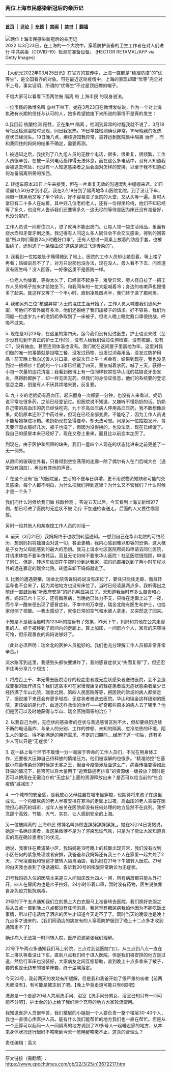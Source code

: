 ### 两位上海市民感染新冠后的亲历记

---

#### [首页](../../../..?n13672217) &nbsp;|&nbsp; [评论](../../../../../epoch-comment?n13672217) &nbsp;|&nbsp; [专题](../../../../../epoch-special?n13672217) &nbsp;|&nbsp; [禁闻](../../../../../epoch-news?n13672217) &nbsp;|&nbsp; [禁书](../../../../../books?n13672217) &nbsp;|&nbsp; [翻墙](https://github.com/gfw-breaker/nogfw/blob/master/README.md?n13672217)


<div><img alt="两位上海市民感染新冠后的亲历记" class="attachment-djy_600_400 size-djy_600_400 wp-post-image" src="https://i.epochtimes.com/assets/uploads/2022/03/id13672301-GettyImages-1239433153--600x400.jpeg"/>
<div class="caption">
 2022 年3月23日，在上海的一个大院中，穿着防护装备的卫生工作者在对人们进行 中共病毒（COVID-19）检测前准备设备。 (HECTOR RETAMAL/AFP via Getty Images)
</div></div><hr/><div class="post_content" id="artbody" itemprop="articleBody">
 <!-- article content begin -->
 <p>
  【大纪元2022年03月25日讯】在官方的宣传中，上海一直都是“精准防控”的“优等生”，是全国看齐的对象。可在最近这轮疫情中，上海的表现却跟“优等”完全对不上号，事实证明，所谓的“优等生”不过是顶纸糊的帽子。
 </p>
 <p>
  不信大家可以看看下面两位被
  <ok href="https://www.epochtimes.com/gb/tag/%E9%9A%94%E7%A6%BB.html">
   隔离
  </ok>
  的
  <ok href="https://www.epochtimes.com/gb/tag/%E4%B8%8A%E6%B5%B7%E5%B8%82%E6%B0%91.html">
   上海市民
  </ok>
  的现身说法。
 </p>
 <p>
  一位市民的微博名叫 @林下林下，她在3月23日在微博发帖说，作为一个对上海执政有长期的信任与认可的人，她多希望她接下来所说的事情不是真的发生：
 </p>
 <p>
  0.我目前
  <ok href="https://www.epochtimes.com/gb/tag/%E6%A0%B8%E9%85%B8%E6%A3%80%E6%B5%8B.html">
   核酸检测
  </ok>
  阳性，正在集中
  <ok href="https://www.epochtimes.com/gb/tag/%E9%9A%94%E7%A6%BB.html">
   隔离
  </ok>
  。检测到异常的过程我就不说了，3月18号社区检测混检时发现，同日我发热。19日单独检测确认异常。19号晚我的发热症状已经消失。19日晚八点，疾控通知我异常，需转运到医院集中隔离
  <ok href="https://www.epochtimes.com/gb/tag/%E6%B2%BB%E7%96%97.html">
   治疗
  </ok>
  ，而和我同住的妈妈的结果不确定，需要再测。
 </p>
 <p>
  1. 被通知之后，我接到了八九组人员的无数个电话，很多，很重复，很频繁，工作人员很辛苦。在被一系列电话轰炸得无法休息，而在这么多电话中，没有人知道我会被送去何处，也没有一人知道感染者之后会面对怎样的安排，以至于我不知道如何准备隔离所需的东西。
 </p>
 <p>
  2. 转运车原本20日上午来接我，但在一片重复无效的沟通混乱中姗姗来迟。21日凌晨1点50分才到小区。我在2点18分到了隔离地华山医院北院。到了没让下车，两眼一抹黑地又等了半个钟头，好不容易进了医院的大堂，又从头等一遍。当时大堂已有二十多人在站着，其中好几位老的老人，还有一位得坐轮椅，他们不知已经等了多久，也没有人告诉我们还要等多久—这无尽的等待是因为床还没有准备好，也没分配好。
 </p>
 <p>
  工作人员说一间房住四人，进了就再不能出房门。让每人领一袋生活用品，里面有烧水壶和牙膏牙刷之类。我记得有人问这么多人同住会不会交叉感染，得到的回答是‌‌“所以你们需要24小时戴好口罩‌‌”，还有人想讨一双桌上放着的防疫手套，也被拒绝了，还附送了一条理由说‌‌“这病是通过飞沫传染的‌‌”。
 </p>
 <p>
  3. 我看到一位姑娘肚子痛得蜷到了地上，医院的工作人员却让她忍着，等上楼了再看；姑娘说忍不了了，对方只说那也没办法，现在没人。旁人看不下去，问难道没有医生吗？没人回答。—好像这里不是医院一样。
 </p>
 <p>
  一位老人佝偻着，等得太久了，已经直不起身子，难受异常，旁人径自拉了一把工作人员的椅子拉来才给她坐下。和我同车的一位大姐喊着冷；身边的咳嗽声也慢慢多了起来。就这样又等了一个半小时，直到凌晨四点半，我们终于进了那间房。
 </p>
 <p>
  4. 我和另外三位‌‌“核酸异常‌‌”人士的混住生涯开始了。工作人员大喊要我们通风开窗，可他们不管外面有多冷，他们还拒绝了我们加被子的请求。好不容易，我们为同屋一位虚岁九十的老奶奶争取到了一床被子。但老人晚上睡觉戴口罩很挑战，呼吸不过来。
 </p>
 <p>
  5. 现在是3月23号，在这里的第四天。迄今我们没有见过医生，护士也没来过（至少没有见到干真正的护士工作的），没有人给我们做过任何检查，没有核酸，没有CT，没有抽血，甚至连测体温也没有。我们就在这间屋子里画地为牢。这里对我们做的唯一的事情就是投喂三餐，没发过药物、没发过消毒用品，没发过防护用品！前天晚上我向送饭人讨口罩，她说次日上午十点会有，结果到现在，我也没见到过一根棉纱！奶奶的一个口罩已经戴了四天。室友喊着求药，喊了三天，获得一小包一次量的连花清瘟；我看到微博上有一位同样软禁在华山北的姑娘说牙齿发炎，痛得脸都肿了，却一样无医无药。但我们的身份证信息，他们的系统要的登记信息之类，倒是有人不厌其烦地来要，反复要。
 </p>
 <p>
  6. 九十岁的老奶奶有高血压，起床翻身一次都要一分钟，也没有人来看过。奶奶说平常吃很多药，之前已经登记过。但医院说不知道，又嫌听不懂奶奶的话。奶奶自己带的高血压的药已经快吃完，九十岁高血压病人停用高血压药，我不敢想像后果。奶奶原本还带了中药过来，但现在已经全部变质，不能吃了，因为工作人员说不能帮她存进冰箱。老奶奶现在急得要命，却无法可想。同屋另一位姑娘发汗，每天要汗湿衣服好几次，被子也湿了，但因为没得换的，也没法洗，现在已经馊了。我自己的感冒本来已经好了，现在又卷土重来，而且比以前变本加厉了。
 </p>
 <p>
  到现在，由于医护和照顾的缺失，我们一屋四个人现在的状态比进来之前更差了一无一例外。
 </p>
 <p>
  从房间的玻璃往外看，只看得到空空荡荡的走廊一除了偶尔有人在门后喊大白（通常没有回应），再没有其他的声音。
 </p>
 <p>
  7. 在这个没有‌‌“医‌‌”的医院里，生活的不便与日俱增，更不用说物资短缺和可能的交叉感染。每个人都不明白，为什么把我们押到这里？为什么又不管我们？什么时候才是一个头？
 </p>
 <p>
  我们问什么时候给我们做
  <ok href="https://www.epochtimes.com/gb/tag/%E6%A0%B8%E9%85%B8%E6%A3%80%E6%B5%8B.html">
   核酸检测
  </ok>
  ，答说五天以后。今天看到上海又新增977例，想已经进了医院的无症状不被
  <ok href="https://www.epochtimes.com/gb/tag/%E6%B2%BB%E7%96%97.html">
   治疗
  </ok>
  不加速检查送走，后面的人又要往哪里放。
 </p>
 <p>
  另附一段其他人和某疾控工作人员的对话一
 </p>
 <p>
  8. 前天（3月21日）我妈妈终于也收到转运通知。一想到自己在华山北院的可怕经历，想到妈妈将独自面对这一切，甚至更糟，我内心感到难以形容的恐惧，这大概是子女为父母能感到的最大的恐惧。我马上请求社区医院帮妈妈申请去同仁医院，并请求体恤不要半夜转运，而且无论如何不要来华山医院！社区医院很照顾，申请了同仁。但是，转运车依旧在午夜时分到达我家，把妈妈直接送到了两小时车程以外的远在嘉定的瑞金北院。转运车卸下妈妈就走了。
 </p>
 <p>
  9. 比我的遭遇更糟，瑞金北院告诉妈妈说没有床位了，要住只能住走廊，而且转运车也不会来了，因为其他地方也没有床位了。当时已经凌晨两点多，我听得出之前还一直鼓励我‌‌“听政府安排‌‌”的妈妈明显哭过了。天知道我当时有多么自责和心疼。妈妈已六十三岁，还有糖尿病，当晚她已体力不支，只得在走廊上过了一夜，而今早一醒来便出现了感冒症状。不幸中的万幸是，瑞金北院有医生和护士，也给家母测了核酸。—我太感动了，就像日常的空气和水被人拿走，又突然送了回来。
 </p>
 <p>
  不知是不是我凌晨时向12345的投诉有了效果，昨天下午，妈妈和其他在公共走廊里的人，终于被移到了房间内的走廊上。算上加床，一间房六个人，家母的床窄得可怜，但乐观善良的妈妈说够好了。
 </p>
 <p>
  （此处必须声明：瑞金北的医护人员挺好的。我们也充分理解工作人员都非常非常辛苦。）
 </p>
 <p>
  流水账写到这里，我感到头都快要爆炸了，我的感冒症状又‌‌“失而复得‌‌”了，但还忍不住再分享几个想法：
 </p>
 <p>
  1. 将成百上千、本无需去医院治疗的轻症患者或无症状感染者送进医院，会不会造成变相的医疗挤兑？我们这些本可在家慢慢康复的轻症患者或无症状感染者至少已经挤满了华山北院、瑞金北院、第四人民医院等等，把医院的常规的病人都挤走了，据说接下来还会有更多轻症、无症状者被送去医院。华山和瑞金这样级别的医院，更该做的是化疗、血透这样救命的治疗——好奇那些原本的病人去了哪里？他们是否可以及时地获得与华山、瑞金医院同等的治疗？
 </p>
 <p>
  2. 以我自己为例，无症状的感染者的症状与普通感冒区别不大，但却要经历连续不断的电话轰炸、与亲人的分别、工作的停顿、未知的隔离、忽冷忽热的环境，陌生人的混住，得不到满足的用药需求、不定的归期时.…经历了这一切后，还有多少人可以只是‌‌“无症状‌‌”？
 </p>
 <p>
  3. 这一路上每个环节不敢慢一分一毫疲于奔命的工作人员们，不光在用身体工作，还要极大压抑自己待释放的情绪压力。他们被误解的也很多。‌‌“精准防控‌‌”在基数小病毒传染弱的时候是无冕之王，但当今疫情涉及面这么广，病毒传播变得如此轻易的情况下，是否可以将大量用于‌‌“追索踪迹再排查‌‌”的资源缓一缓投放？同时是否可以把用在无需治疗的‌‌“无症状‌‌”上面的资源释放出来？是否可以给当前的‌‌“社会疫情‌‌”减减压？
 </p>
 <p>
  4. 一个城市的安全感，是我放心父母独自在城市里穿梭，也期待将来孩子在这里成长。一个将糖尿病的老人半夜安排在寒冷的走廊上过夜，高血压的老人需要在医院担心断药的城市，成年人被关在医院却没有任何处理的地方显然不在此列。我怀念那个高效、节能、大气、实在，让人感到安全的上海。
 </p>
 <p>
  另一位被隔离的
  <ok href="https://www.epochtimes.com/gb/tag/%E4%B8%8A%E6%B5%B7%E5%B8%82%E6%B0%91.html">
   上海市民
  </ok>
  微博名叫@顾盏辞辞辞辞辞辞_。她在3月24日发帖说， 她是一名确诊患者，发这条微博不是为了渲染恐慌气氛，只是为了能让大家知道真实的现在确诊患者们的状况。
 </p>
 <p>
  她说，我家住在黄浦某小区，我妈妈是19号晚上的核酸出现异常，我们没有收到小区任何的紧急处理或者安排，我爸爸和我妈妈还有我三个人在家里一起共处了2天，21号凌晨我和爸爸才被转入隔离酒店，我妈妈在21号下午被转入医院。21号的白天我也收到了电话通知，告诉我20号的核酸异常确诊为无症状。
 </p>
 <p>
  21号我妈妈入住的医院本来是三人间加床改为四人一间，所有病房都只能从外打开，四人在房间内也是帘子拉好，24小时带着口罩，暂时没有药物，医生说依靠自身免疫力抵抗病毒。
 </p>
 <p>
  21号的下午五点通知我们立刻换上大白衣服马上准备转去医院，我们换好衣服之后从五点一直到晚上八点都没有任何消息，我爸爸有糖尿病我怕他因为不能吃饭出事情，所以打电话给了酒店的医生才知道今天走不了了。同时当天的晚饭也是晚上九点多才送来的。【我们同酒店的病友有的人穿着防护服到了晚上十二点多才收到通知走不了】
 </p>
 <p>
  确诊病人无法第一时间转入院，医疗资源紧张我们理解。
 </p>
 <p>
  22号下午两点多通知我们马上转院，三点过到达医院门口，从三点到八点一直在车上排队等着没让下车。直到八点我们终于进入医院，但是我们被安排的地方是过道，然后行军床也没装好，大家病友之间互相帮助，直到晚上十点多拿来了被子，套的也是无纺布的被单床套，终于尘埃落定。
 </p>
 <p>
  今天23号，我前两天的发烧有所缓解，但是我和我爸开始了很严重的咳嗽【前两天都没有】，有可能是被冻到了吧。【晚上毕竟走道可能只有6度吧】
 </p>
 <p>
  洗漱是一个走廊20号人共用洗手间、浴室【洗手间分男女、浴室已知只有一间可能不分吧】，护士台的边上给了我们两个充电的地方大家轮流使用。
 </p>
 <p>
  我知道医护人员很辛苦，我们楼层的小姐姐一个人要负责一整个楼层30-40个人，我也一直很心疼医护人员。能有什么我们能帮忙的地方我们也一直在帮忙。但是从一个还算可以起码一人一间隔离的地方调到了20多号人一起睡走廊的地方，从本来身体状况还行起码不咳嗽到今天一觉睡醒咳嗽不止，这真的合理么？
 </p>
 <p>
  责任编辑：高义
 </p>
 <!-- article content end -->
 <div id="below_article_ad">
 </div>
</div>


---

原文链接（需翻墙）：https://www.epochtimes.com/gb/22/3/25/n13672217.htm